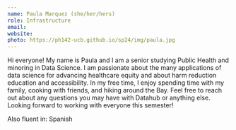 ```yaml
---
name: Paula Marquez (she/her/hers)
role: Infrastructure
email: 
website: 
photo: https://ph142-ucb.github.io/sp24/img/paula.jpg
---
```


Hi everyone! My name is Paula and I am a senior studying Public Health and minoring in Data Science. I am passionate about the many applications of data science for advancing healthcare equity and about harm reduction education and accessibility. In my free time, I enjoy spending time with my family, cooking with friends, and hiking around the Bay. Feel free to reach out about any questions you may have with Datahub or anything else. Looking forward to working with everyone this semester! 

Also fluent in: Spanish 